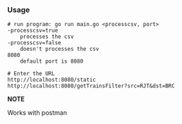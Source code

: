 ### Usage
	# run program: go run main.go <processcsv, port>
	-processcsv=true
		processes the csv
	-processcsv=false
		doesn't processes the csv
	8080
		default port is 8080

	# Enter the URL 
	http://localhost:8080/static
	http://localhost:8080/getTrainsFilter?src=RJT&dst=BRC

**NOTE**

Works with postman
